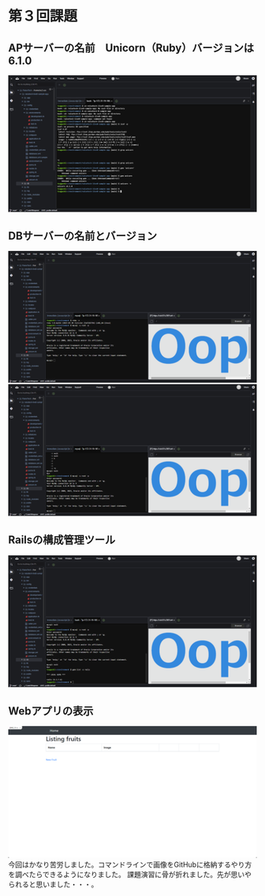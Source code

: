 # 第３回課題
## APサーバーの名前　Unicorn（Ruby）バージョンは　6.1.0
![APサーバーの名前とバージョン](Desktop/images/2023-unicorn.png)
## DBサーバーの名前とバージョン
![DBサーバーの名前　MySQL　Server version: 8.0.34 MySQL Community Server](Desktop/images/2023-09-22_20h30_02.png)![MySQLの再ログイン](Desktop/images/2023-09-22_20h31_38.png)
## Railsの構成管理ツール
![Railsの構成管理ツール　Bundker](Desktop/images/2023-09-22_20h33_03.png)
## Webアプリの表示
![Webアプリの表示](Desktop/images/2023-09-22_17h16_00.png)
今回はかなり苦労しました。コマンドラインで画像をGitHubに格納するやり方を調べたらできるようになりました。
課題演習に骨が折れました。先が思いやられると思いました・・・。
